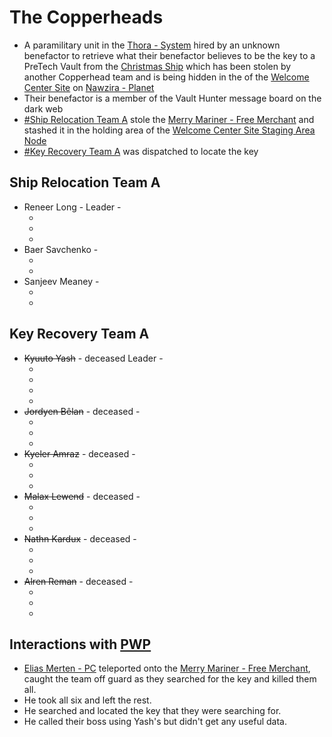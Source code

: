 # The Copperheads

- A paramilitary unit in the [Thora - System](Thora%20-%20System.md) hired by an unknown benefactor to retrieve what their benefactor believes to be the key to a PreTech Vault from the [Christmas Ship](Merry%20Mariner%20-%20Free%20Merchant.md) which has been stolen by another Copperhead team and is being hidden in the [](Welcome%20Center%20Site%20Staging%20Area%20Node.md#Holding%20Area|Holding%20Area) of the [Welcome Center Site](Welcome%20Center%20Site.md) on [Nawzira - Planet](Nawzira%20-%20Planet.md)
- Their benefactor is a member of the Vault Hunter message board on the dark web
- [#Ship Relocation Team A](#Ship%20Relocation%20Team%20A) stole the [Merry Mariner - Free Merchant](Merry%20Mariner%20-%20Free%20Merchant.md)
and stashed it in the holding area of the [Welcome Center Site Staging Area Node](Welcome%20Center%20Site%20Staging%20Area%20Node.md)
- [#Key Recovery Team A](#Key%20Recovery%20Team%20A) was dispatched to locate the key
## Ship Relocation Team A
- Reneer Long - Leader - [](STARS%20WITHOUT%20NUMBER,%20FREE%20EDITION%20-%20obsidian.md#Table%20-%20Common%20NPCs|Veteran%20Fighter)
	- [](Relics%20Of%20The%20Lost.md#Phase%20Skin|Phase%20Skin)
	- [](STARS%20WITHOUT%20NUMBER,%20FREE%20EDITION%20-%20obsidian.md#^energy-weapons-laser-pistols|Laser%20Pistol)
	- [](STARS%20WITHOUT%20NUMBER,%20FREE%20EDITION%20-%20obsidian.md#^computing-gear-black-slab|Black%20Slab)
- Baer Savchenko - [](STARS%20WITHOUT%20NUMBER,%20FREE%20EDITION%20-%20obsidian.md#Table%20-%20Common%20NPCs|Martial%20Human)
	- [](Relics%20Of%20The%20Lost.md#Phase%20Skin|Phase%20Skin)
	- [](STARS%20WITHOUT%20NUMBER,%20FREE%20EDITION%20-%20obsidian.md#^computing-gear-black-slab|Black%20Slab)
- Sanjeev Meaney - [](STARS%20WITHOUT%20NUMBER,%20FREE%20EDITION%20-%20obsidian.md#Table%20-%20Common%20NPCs|Martial%20Human)
	- [](Relics%20Of%20The%20Lost.md#Phase%20Skin|Phase%20Skin)
	- [](STARS%20WITHOUT%20NUMBER,%20FREE%20EDITION%20-%20obsidian.md#^computing-gear-black-slab|Black%20Slab)

## Key Recovery Team A
- ~~Kyuuto Yash~~ - deceased Leader - [](STARS%20WITHOUT%20NUMBER,%20FREE%20EDITION%20-%20obsidian.md#Table%20-%20Common%20NPCs|Elite%20Fighter)
	- [](Relics%20Of%20The%20Lost.md#Phase%20Skin|Phase%20Skin)
	- [](STARS%20WITHOUT%20NUMBER,%20FREE%20EDITION%20-%20obsidian.md#^energy-weapons-laser-pistols|Laser%20Rifle)
	- [](STARS%20WITHOUT%20NUMBER,%20FREE%20EDITION%20-%20obsidian.md#^energy-weapons-laser-pistols|Laser%20Pistol)
	- [](STARS%20WITHOUT%20NUMBER,%20FREE%20EDITION%20-%20obsidian.md#^computing-gear-black-slab|Black%20Slab)
- ~~Jordyen Bêlan~~ - deceased - [](STARS%20WITHOUT%20NUMBER,%20FREE%20EDITION%20-%20obsidian.md#Table%20-%20Common%20NPCs|Veteran%20Fighter)
	- [](Relics%20Of%20The%20Lost.md#Phase%20Skin|Phase%20Skin)
	- [](STARS%20WITHOUT%20NUMBER,%20FREE%20EDITION%20-%20obsidian.md#^energy-weapons-laser-pistols|Laser%20Pistol)
	- [](STARS%20WITHOUT%20NUMBER,%20FREE%20EDITION%20-%20obsidian.md#^computing-gear-black-slab|Black%20Slab)
- ~~Kyeler Amraz~~ - deceased - [](STARS%20WITHOUT%20NUMBER,%20FREE%20EDITION%20-%20obsidian.md#Table%20-%20Common%20NPCs|Veteran%20Fighter)
	- [](Relics%20Of%20The%20Lost.md#Phase%20Skin|Phase%20Skin)
	- [](STARS%20WITHOUT%20NUMBER,%20FREE%20EDITION%20-%20obsidian.md#^energy-weapons-laser-pistols|Laser%20Rifle)
	- [](STARS%20WITHOUT%20NUMBER,%20FREE%20EDITION%20-%20obsidian.md#^computing-gear-black-slab|Black%20Slab)
- ~~Malax Lewend~~ - deceased - [](STARS%20WITHOUT%20NUMBER,%20FREE%20EDITION%20-%20obsidian.md#Table%20-%20Common%20NPCs|Veteran%20Fighter)
	- [](Relics%20Of%20The%20Lost.md#Phase%20Skin|Phase%20Skin)
	- [](STARS%20WITHOUT%20NUMBER,%20FREE%20EDITION%20-%20obsidian.md#^energy-weapons-laser-pistols|Laser%20Pistol)
	- [](STARS%20WITHOUT%20NUMBER,%20FREE%20EDITION%20-%20obsidian.md#^computing-gear-black-slab|Black%20Slab)
- ~~Nathn Kardux~~ - deceased - [](STARS%20WITHOUT%20NUMBER,%20FREE%20EDITION%20-%20obsidian.md#Table%20-%20Common%20NPCs|Veteran%20Fighter)
	- [](Relics%20Of%20The%20Lost.md#Phase%20Skin|Phase%20Skin)
	- [](STARS%20WITHOUT%20NUMBER,%20FREE%20EDITION%20-%20obsidian.md#^energy-weapons-laser-pistols|Laser%20Rifle)
	- [](STARS%20WITHOUT%20NUMBER,%20FREE%20EDITION%20-%20obsidian.md#^computing-gear-black-slab|Black%20Slab)
- ~~Alren Reman~~ - deceased - [](STARS%20WITHOUT%20NUMBER,%20FREE%20EDITION%20-%20obsidian.md#Table%20-%20Common%20NPCs|Veteran%20Fighter)
	- [](Relics%20Of%20The%20Lost.md#Phase%20Skin|Phase%20Skin)
	- [](STARS%20WITHOUT%20NUMBER,%20FREE%20EDITION%20-%20obsidian.md#^energy-weapons-laser-pistols|Laser%20Pistol)
	- [](STARS%20WITHOUT%20NUMBER,%20FREE%20EDITION%20-%20obsidian.md#^computing-gear-black-slab|Black%20Slab)

## Interactions with [PWP](Players%20and%20Their%20Characters.md)
* [Elias Merten - PC](Elias%20Merten%20-%20PC.md) teleported onto the [Merry Mariner - Free Merchant](Merry%20Mariner%20-%20Free%20Merchant.md), caught the team off guard as they searched for the key and killed them all.
* He took all six [](STARS%20WITHOUT%20NUMBER,%20FREE%20EDITION%20-%20obsidian.md#^computing-gear-black-slab|Black%20Slabs) and left the rest.
* He searched and located the key that they were searching for.
* He called their boss using Yash's [](STARS%20WITHOUT%20NUMBER,%20FREE%20EDITION%20-%20obsidian.md#^computing-gear-black-slab|Black%20Slab)  but didn't get any useful data.